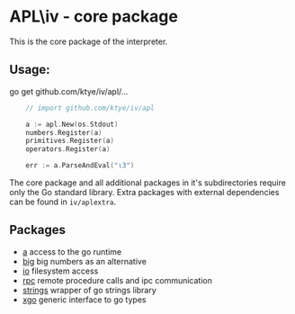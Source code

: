 # APL\iv - core package

This is the core package of the interpreter.

## Usage:

go get github.com/ktye/iv/apl/...

```go
	// import github.com/ktye/iv/apl

	a := apl.New(os.Stdout)
	numbers.Register(a)
	primitives.Register(a)
	operators.Register(a)

	err := a.ParseAndEval("⍳3")
```

The core package and all additional packages in it's subdirectories require only the Go standard library.
Extra packages with external dependencies can be found in `iv/aplextra`.

## Packages
- [a](a/) access to the go runtime
- [big](big/) big numbers as an alternative
- [io](io/) filesystem access
- [rpc](rpc/) remote procedure calls and ipc communication
- [strings](strings/) wrapper of go strings library
- [xgo](xgo/) generic interface to go types

